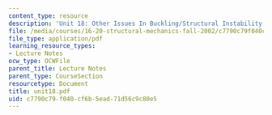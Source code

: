 ```yaml
---
content_type: resource
description: 'Unit 18: Other Issues In Buckling/Structural Instability'
file: /media/courses/16-20-structural-mechanics-fall-2002/c7790c79f040cf6b5ead71d56c9c80e5_unit18.pdf
file_type: application/pdf
learning_resource_types:
- Lecture Notes
ocw_type: OCWFile
parent_title: Lecture Notes
parent_type: CourseSection
resourcetype: Document
title: unit18.pdf
uid: c7790c79-f040-cf6b-5ead-71d56c9c80e5
---
```

